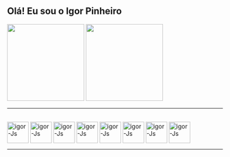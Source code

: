 ## Olá! Eu sou o Igor Pinheiro 
<div>
  
  <img height="180em" src="https://github-readme-stats.vercel.app/api?username=igormpinheiro&show_icons=true&theme=tokyonight&include_all_commits=true&count_private=true"/>
  <img height="180em" src="https://github-readme-stats.vercel.app/api/top-langs/?username=igormpinheiro&layout=compact&langs_count=7&theme=tokyonight"/>
</div>
<!-- ## dark, radical, merko, gruvbox, tokyonight, onedark, cobalt, synthwave, highcontrast, dracula
  <div>
  <a href="https://github.com/igormpinheiro">
  <img height="180em" src="https://github-readme-stats.vercel.app/api?username=igormpinheiro&show_icons=true&theme=merko&include_all_commits=true&count_private=true"/>
  <img height="180em" src="https://github-readme-stats.vercel.app/api/top-langs/?username=igormpinheiro&layout=compact&langs_count=7&theme=merko"/>
</div>
-->
<hr />
<div style="display: inline_block"><br>

<img align="center" alt="igor-Js" width="50" src='https://cdn.jsdelivr.net/gh/devicons/devicon/icons/dot-net/dot-net-plain-wordmark.svg'>
<img align="center" alt="igor-Js" width="50" src='https://cdn.jsdelivr.net/gh/devicons/devicon/icons/angularjs/angularjs-original.svg'>
<img align="center" alt="igor-Js" width="50" src="https://cdn.jsdelivr.net/gh/devicons/devicon/icons/vuejs/vuejs-original-wordmark.svg" />
<img align="center" alt="igor-Js" width="50" src='https://cdn.jsdelivr.net/gh/devicons/devicon/icons/javascript/javascript-plain.svg'>
<img align="center" alt="igor-Js" width="50" src='https://cdn.jsdelivr.net/gh/devicons/devicon/icons/typescript/typescript-original.svg'>
<img align="center" alt="igor-Js" width="50" src='https://cdn.jsdelivr.net/gh/devicons/devicon/icons/css3/css3-original.svg'>
<img align="center" alt="igor-Js" width="50" src='https://cdn.jsdelivr.net/gh/devicons/devicon/icons/html5/html5-original.svg'>
<img align="center" alt="igor-Js" width="50"  src="https://cdn.jsdelivr.net/gh/devicons/devicon/icons/docker/docker-original.svg" />


</div>
<hr />
  
<!-- 
<div> 
  <a href="https://www.youtube.com/channel/UC_-uuuZbY0AAt9CViNzvc-Q" target="_blank"><img src="https://img.shields.io/badge/YouTube-FF0000?style=for-the-badge&logo=youtube&logoColor=white" target="_blank"></a>
  <a href="https://instagram.com/rafaballerini" target="_blank"><img src="https://img.shields.io/badge/-Instagram-%23E4405F?style=for-the-badge&logo=instagram&logoColor=white" target="_blank"></a>
 	<a href="https://www.twitch.tv/rafaballerinii" target="_blank"><img src="https://img.shields.io/badge/Twitch-9146FF?style=for-the-badge&logo=twitch&logoColor=white" target="_blank"></a>
 <a href="https://discord.gg/G9GPg5SA75" target="_blank"><img src="https://img.shields.io/badge/Discord-7289DA?style=for-the-badge&logo=discord&logoColor=white" target="_blank"></a> 
  <a href = "mailto:contato@rafaballerini.tech"><img src="https://img.shields.io/badge/-Gmail-%23333?style=for-the-badge&logo=gmail&logoColor=white" target="_blank"></a>
  <a href="https://www.linkedin.com/in/rafaella-ballerini-45875016a" target="_blank"><img src="https://img.shields.io/badge/-LinkedIn-%230077B5?style=for-the-badge&logo=linkedin&logoColor=white" target="_blank"></a> 
 
  ![Snake animation](https://github.com/rafaballerini/rafaballerini/blob/output/github-contribution-grid-snake.svg)
 
</div>

<!--
**igormpinheiro/igormpinheiro** is a ✨ _special_ ✨ repository because its `README.md` (this file) appears on your GitHub profile.

Here are some ideas to get you started:

- 🔭 I’m currently working on ...
- 🌱 I’m currently learning ...
- 👯 I’m looking to collaborate on ...
- 🤔 I’m looking for help with ...
- 💬 Ask me about ...
- 📫 How to reach me: ...
- 😄 Pronouns: ...
- ⚡ Fun fact: ...
-->
